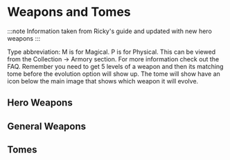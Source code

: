 # Weapons and Tomes

:::note
Information taken from Ricky's guide and updated with new hero weapons
:::

Type abbreviation: M is for Magical. P is for Physical. This can be viewed from the Collection -> Armory section. For more information check out the FAQ.
Remember you need to get 5 levels of a weapon and then its matching tome before the evolution option will show up. The tome will show have an icon below the main image that shows which weapon it will evolve.

## Hero Weapons

## General Weapons

## Tomes